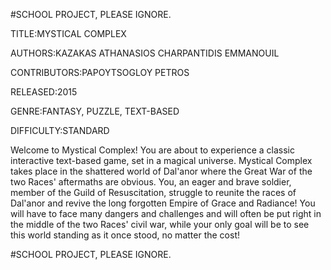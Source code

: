 #SCHOOL PROJECT, PLEASE IGNORE.

TITLE:MYSTICAL COMPLEX

AUTHORS:KAZAKAS ATHANASIOS
        CHARPANTIDIS EMMANOUIL

CONTRIBUTORS:PAPOYTSOGLOY PETROS

RELEASED:2015

GENRE:FANTASY, PUZZLE, TEXT-BASED

DIFFICULTY:STANDARD

  Welcome to Mystical Complex! You are about to experience a classic interactive text-based game, set in a magical universe. Mystical Complex takes place in the shattered world of Dal'anor where the Great War of the two Races' aftermaths are obvious. You, an eager and brave soldier, member of the Guild of Resuscitation, struggle to reunite the races of Dal'anor and revive the long forgotten Empire of Grace and Radiance! You will have to face many dangers and challenges and will often be put right in the middle of the two Races' civil war, while your only goal will be to see this world standing as it once stood, no matter the cost!

#SCHOOL PROJECT, PLEASE IGNORE.
